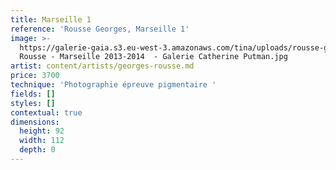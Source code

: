```yaml
---
title: Marseille 1
reference: 'Rousse Georges, Marseille 1'
image: >-
  https://galerie-gaia.s3.eu-west-3.amazonaws.com/tina/uploads/rousse-georges/Galerie-gaia-Georges
  Rousse - Marseille 2013-2014  - Galerie Catherine Putman.jpg
artist: content/artists/georges-rousse.md
price: 3700
technique: 'Photographie épreuve pigmentaire '
fields: []
styles: []
contextual: true
dimensions:
  height: 92
  width: 112
  depth: 0
---
```


